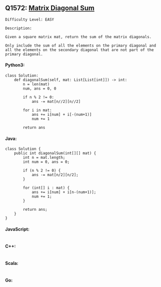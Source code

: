 ## Q1572: [Matrix Diagonal Sum](https://leetcode.com/problems/matrix-diagonal-sum/)

```
Difficulty Level: EASY
```

```
Description:

Given a square matrix mat, return the sum of the matrix diagonals.

Only include the sum of all the elements on the primary diagonal and all the elements on the secondary diagonal that are not part of the primary diagonal.
```

#### Python3:

```
class Solution:
    def diagonalSum(self, mat: List[List[int]]) -> int:
        n = len(mat)
        num, ans = 0, 0

        if n % 2 != 0:
            ans -= mat[n//2][n//2]

        for i in mat:
            ans += i[num] + i[-(num+1)]
            num += 1

        return ans
```

#### Java:

```
class Solution {
    public int diagonalSum(int[][] mat) {
        int n = mat.length;
        int num = 0, ans = 0;

        if (n % 2 != 0) {
            ans -= mat[n/2][n/2];
        }

        for (int[] i : mat) {
            ans += i[num] + i[n-(num+1)];
            num += 1;
        }

        return ans;
    }
}
```

#### JavaScript:

```

```

#### C++:

```

```

#### Scala:

```

```

#### Go:

```

```